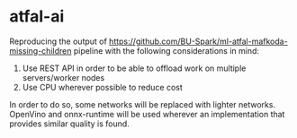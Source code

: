 # atfal-ai

Reproducing the output of https://github.com/BU-Spark/ml-atfal-mafkoda-missing-children pipeline with the following considerations in mind:

1. Use REST API in order to be able to offload work on multiple servers/worker nodes
2. Use CPU wherever possible to reduce cost

In order to do so, some networks will be replaced with lighter networks. OpenVino and onnx-runtime will be used wherever an implementation that provides similar quality is found.
